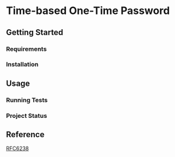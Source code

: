 # Time-based One-Time Password

## Getting Started

### Requirements

### Installation

## Usage

### Running Tests

### Project Status

## Reference

[RFC6238](https://datatracker.ietf.org/doc/html/rfc6238)
